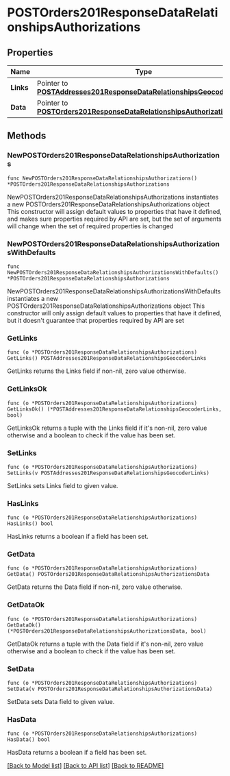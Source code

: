 # POSTOrders201ResponseDataRelationshipsAuthorizations

## Properties

Name | Type | Description | Notes
------------ | ------------- | ------------- | -------------
**Links** | Pointer to [**POSTAddresses201ResponseDataRelationshipsGeocoderLinks**](POSTAddresses201ResponseDataRelationshipsGeocoderLinks.md) |  | [optional] 
**Data** | Pointer to [**POSTOrders201ResponseDataRelationshipsAuthorizationsData**](POSTOrders201ResponseDataRelationshipsAuthorizationsData.md) |  | [optional] 

## Methods

### NewPOSTOrders201ResponseDataRelationshipsAuthorizations

`func NewPOSTOrders201ResponseDataRelationshipsAuthorizations() *POSTOrders201ResponseDataRelationshipsAuthorizations`

NewPOSTOrders201ResponseDataRelationshipsAuthorizations instantiates a new POSTOrders201ResponseDataRelationshipsAuthorizations object
This constructor will assign default values to properties that have it defined,
and makes sure properties required by API are set, but the set of arguments
will change when the set of required properties is changed

### NewPOSTOrders201ResponseDataRelationshipsAuthorizationsWithDefaults

`func NewPOSTOrders201ResponseDataRelationshipsAuthorizationsWithDefaults() *POSTOrders201ResponseDataRelationshipsAuthorizations`

NewPOSTOrders201ResponseDataRelationshipsAuthorizationsWithDefaults instantiates a new POSTOrders201ResponseDataRelationshipsAuthorizations object
This constructor will only assign default values to properties that have it defined,
but it doesn't guarantee that properties required by API are set

### GetLinks

`func (o *POSTOrders201ResponseDataRelationshipsAuthorizations) GetLinks() POSTAddresses201ResponseDataRelationshipsGeocoderLinks`

GetLinks returns the Links field if non-nil, zero value otherwise.

### GetLinksOk

`func (o *POSTOrders201ResponseDataRelationshipsAuthorizations) GetLinksOk() (*POSTAddresses201ResponseDataRelationshipsGeocoderLinks, bool)`

GetLinksOk returns a tuple with the Links field if it's non-nil, zero value otherwise
and a boolean to check if the value has been set.

### SetLinks

`func (o *POSTOrders201ResponseDataRelationshipsAuthorizations) SetLinks(v POSTAddresses201ResponseDataRelationshipsGeocoderLinks)`

SetLinks sets Links field to given value.

### HasLinks

`func (o *POSTOrders201ResponseDataRelationshipsAuthorizations) HasLinks() bool`

HasLinks returns a boolean if a field has been set.

### GetData

`func (o *POSTOrders201ResponseDataRelationshipsAuthorizations) GetData() POSTOrders201ResponseDataRelationshipsAuthorizationsData`

GetData returns the Data field if non-nil, zero value otherwise.

### GetDataOk

`func (o *POSTOrders201ResponseDataRelationshipsAuthorizations) GetDataOk() (*POSTOrders201ResponseDataRelationshipsAuthorizationsData, bool)`

GetDataOk returns a tuple with the Data field if it's non-nil, zero value otherwise
and a boolean to check if the value has been set.

### SetData

`func (o *POSTOrders201ResponseDataRelationshipsAuthorizations) SetData(v POSTOrders201ResponseDataRelationshipsAuthorizationsData)`

SetData sets Data field to given value.

### HasData

`func (o *POSTOrders201ResponseDataRelationshipsAuthorizations) HasData() bool`

HasData returns a boolean if a field has been set.


[[Back to Model list]](../README.md#documentation-for-models) [[Back to API list]](../README.md#documentation-for-api-endpoints) [[Back to README]](../README.md)


